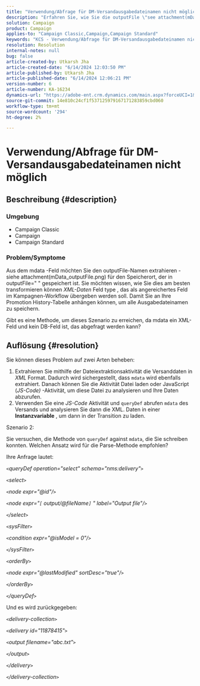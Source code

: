 ```yaml
---
title: "Verwendung/Abfrage für DM-Versandausgabedateinamen nicht möglich"
description: "Erfahren Sie, wie Sie die outputFile \"see attachment(mData_outputFile.png) for location\" aus dem mdata -Feld extrahieren."
solution: Campaign
product: Campaign
applies-to: "Campaign Classic,Campaign,Campaign Standard"
keywords: "KCS - Verwendung/Abfrage für DM-Versandausgabedateinamen nicht möglich"
resolution: Resolution
internal-notes: null
bug: false
article-created-by: Utkarsh Jha
article-created-date: "6/14/2024 12:03:50 PM"
article-published-by: Utkarsh Jha
article-published-date: "6/14/2024 12:06:21 PM"
version-number: 6
article-number: KA-16234
dynamics-url: "https://adobe-ent.crm.dynamics.com/main.aspx?forceUCI=1&pagetype=entityrecord&etn=knowledgearticle&id=a5de6f24-462a-ef11-840a-000d3a5a67ba"
source-git-commit: 14e810c24cf1f537125979167171283859cbd060
workflow-type: tm+mt
source-wordcount: '294'
ht-degree: 2%

---
```


# Verwendung/Abfrage für DM-Versandausgabedateinamen nicht möglich

## Beschreibung {#description}


### Umgebung

- Campaign Classic
- Campaign
- Campaign Standard


### Problem/Symptome

Aus dem mdata -Feld möchten Sie den outputFile-Namen extrahieren - siehe attachment(mData_outputFile.png) für den Speicherort, der in outputFile=&quot; &quot; gespeichert ist. Sie möchten wissen, wie Sie dies am besten transformieren können *XML-Daten* Feld type , das als angereichertes Feld im Kampagnen-Workflow übergeben werden soll. Damit Sie an Ihre Promotion History-Tabelle anhängen können, um alle Ausgabedateinamen zu speichern.

Gibt es eine Methode, um dieses Szenario zu erreichen, da mdata ein XML-Feld und kein DB-Feld ist, das abgefragt werden kann?




## Auflösung {#resolution}


Sie können dieses Problem auf zwei Arten beheben:

1. Extrahieren Sie mithilfe der Dateiextraktionsaktivität die Versanddaten in *XML* Format. Dadurch wird sichergestellt, dass `mdata` wird ebenfalls extrahiert. Danach können Sie die Aktivität Datei laden oder JavaScript (*JS-Code)* -Aktivität, um diese Datei zu analysieren und Ihre Daten abzurufen.
2. Verwenden Sie eine *JS-Code* Aktivität und `queryDef` abrufen `mdata` des Versands und analysieren Sie dann die XML. Daten in einer <b>Instanzvariable</b> , um dann in der Transition zu laden.


Szenario 2:

Sie versuchen, die Methode von `queryDef` against `mdata`, die Sie schreiben konnten. Welchen Ansatz wird für die Parse-Methode empfohlen?

Ihre Anfrage lautet:

*`<`queryDef operation=&quot;select&quot; schema=&quot;nms:delivery&quot;`>`*

*`<`select`>`*

*`<`node expr=&quot;@id&quot;/`>`*

*`<`node expr=&quot;`[` output/@fileName`]` &quot; label=&quot;Output file&quot;/`>`*

*`<`/select`>`*

*`<`sysFilter`>`*

*`<`condition expr=&quot;@isModel = 0&quot;/`>`*

*`<`/sysFilter`>`*

*`<`orderBy`>`*

*`<`node expr=&quot;@lastModified&quot; sortDesc=&quot;true&quot;/`>`*

*`<`/orderBy`>`*

*`<`/queryDef`>`*



Und es wird zurückgegeben:

*`<`delivery-collection`>`*

*`<`delivery id=&quot;11878415&quot;`>`*

*`<`output filename=&quot;abc.txt&quot;`>`*

*`<`/output`>`*

*`<`/delivery`>`*

*`<`/delivery-collection`>`*

